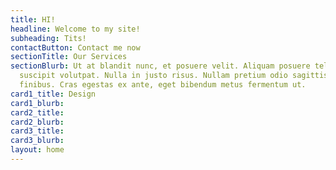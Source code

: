 ```yaml
---
title: HI!
headline: Welcome to my site!
subheading: Tits!
contactButton: Contact me now
sectionTitle: Our Services
sectionBlurb: Ut at blandit nunc, et posuere velit. Aliquam posuere tellus eget massa
  suscipit volutpat. Nulla in justo risus. Nullam pretium odio sagittis consequat
  finibus. Cras egestas ex ante, eget bibendum metus fermentum ut.
card1_title: Design
card1_blurb: 
card2_title: 
card2_blurb: 
card3_title: 
card3_blurb: 
layout: home
---
```


